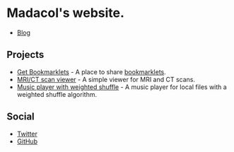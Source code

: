 # Madacol's website.

- [Blog](/blog)

## Projects

- [Get Bookmarklets](https://getbookmarklets.com) - A place to share [bookmarklets](https://en.wikipedia.org/wiki/Bookmarklet).
- [MRI/CT scan viewer](/ozempic-dicom-viewer) - A simple viewer for MRI and CT scans.
- [Music player with weighted shuffle](/weighted_shuffle) - A music player for local files with a weighted shuffle algorithm.

## Social

- [Twitter](https://x.com/madacol)
- [GitHub](https://github.com/madacol)